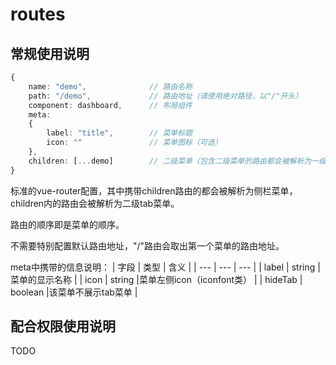 # routes

## 常规使用说明

``` typescript
{
    name: "demo",              // 路由名称
    path: "/demo",             // 路由地址（请使用绝对路径，以"/"开头）
    component: dashboard,      // 布局组件
    meta:
    {
        label: "title",        // 菜单标题
        icon: ""               // 菜单图标（可选）
    },
    children: [...demo]        // 二级菜单（包含二级菜单的路由都会被解析为一级菜单）
}
```

标准的vue-router配置，其中携带children路由的都会被解析为侧栏菜单，children内的路由会被解析为二级tab菜单。

路由的顺序即是菜单的顺序。

不需要特别配置默认路由地址，"/"路由会取出第一个菜单的路由地址。

meta中携带的信息说明：
| 字段 | 类型 | 含义 |
| --- | --- | --- |
| label | string | 菜单的显示名称 |
| icon | string |菜单左侧icon（iconfont类） |
| hideTab | boolean |该菜单不展示tab菜单 |

## 配合权限使用说明

TODO